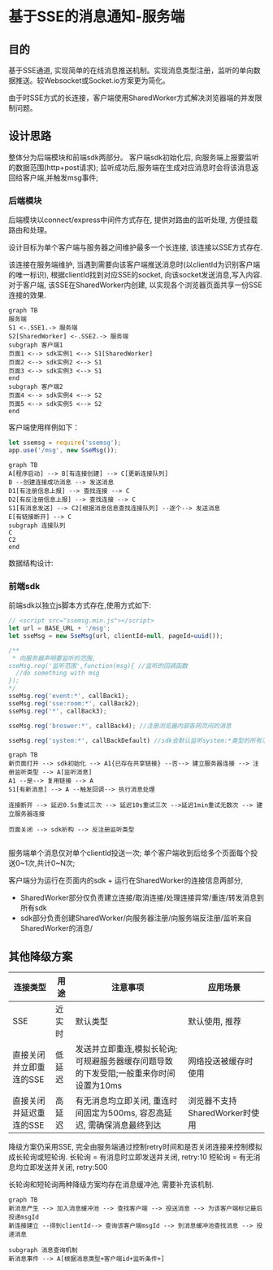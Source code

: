 # 基于SSE的消息通知-服务端

## 目的
基于SSE通道, 实现简单的在线消息推送机制。实现消息类型注册，监听的单向数据推送。较Websocket或Socket.io方案更为简化。

由于时SSE方式的长连接，客户端使用SharedWorker方式解决浏览器端的并发限制问题。

## 设计思路

整体分为后端模块和前端sdk两部分。
客户端sdk初始化后, 向服务端上报要监听的数据范围(http+post请求); 监听成功后,服务端在生成对应消息时会将该消息返回给客户端,并触发msg事件;

### 后端模块
后端模块以connect/express中间件方式存在, 提供对路由的监听处理, 方便挂载路由和处理。

设计目标为单个客户端与服务器之间维护最多一个长连接, 该连接以SSE方式存在.

该连接在服务端维护, 当遇到需要向该客户端推送消息时(以clientId为识别客户端的唯一标识), 根据clientId找到对应SSE的socket, 向该socket发送消息,写入内容. 对于客户端, 该SSE在SharedWorker内创建, 以实现各个浏览器页面共享一份SSE连接的效果.

```mermaid
graph TB
服务端
S1 <-.SSE1.-> 服务端
S2[SharedWorker] <-.SSE2.-> 服务端
subgraph 客户端1
页面1 <--> sdk实例1 <--> S1[SharedWorker]
页面2 <--> sdk实例2 <--> S1
页面3 <--> sdk实例3 <--> S1
end
subgraph 客户端2
页面4 <--> sdk实例4 <--> S2
页面5 <--> sdk实例5 <--> S2
end
```


客户端使用样例如下：
```javascript
let ssemsg = require('ssemsg');
app.use('/msg', new SseMsg());
```

```mermaid
graph TB
A[程序启动] --> B[有连接创建] --> C[更新连接队列]
B --创建连接成功消息 --> 发送消息
D1[有注册信息上报] --> 查找连接 --> C
D2[有反注册信息上报] --> 查找连接 --> C
S1[有消息发送] --> C2[根据消息信息查找连接队列] --逐个--> 发送消息
E[有链接断开] --> C
subgraph 连接队列
C
C2
end

```

数据结构设计:



### 前端sdk
前端sdk以独立js脚本方式存在,使用方式如下:

```javascript
// <script src="ssemsg.min.js"></script>
let url = BASE_URL + '/msg';
let sseMsg = new SseMsg(url, clientId=null, pageId=uuid());

/**
 * 向服务器声明要监听的范围,
sseMsg.reg('监听范围',function(msg){ //监听的回调函数
  //do something with msg
});
*/
sseMsg.reg('event:*', callBack1);
sseMsg.reg('sse:room:*', callBack2);
sseMsg.reg('*', callBack3);

sseMsg.reg('broswer:*', callBack4); //注册浏览器内部各网页间的消息

sseMsg.reg('system:*', callBackDefault) //sdk会默认监听system:*类型的所有消息,无需业务层面处理,此函数在new完毕后自动执行
```


```mermaid
graph TB
新页面打开 --> sdk初始化 --> A1{已存在共享链接} --否--> 建立服务器连接 --> 注册监听类型 --> A[监听消息]
A1 --是--> 复用链接 --> A
S1[有新消息] --> A --触发回调--> 执行消息处理

连接断开 --> 延迟0.5s重试三次 --> 延迟10s重试三次 -->延迟1min重试无数次 --> 建立服务器连接

页面关闭 --> sdk析构 --> 反注册监听类型


```


服务端单个消息仅对单个clientId投送一次;
单个客户端收到后给多个页面每个投送0~1次,共计0~N次;



客户端分为运行在页面内的sdk + 运行在SharedWorker的连接信息两部分, 

* SharedWorker部分仅负责建立连接/取消连接/处理连接异常/重连/转发消息到所有sdk
* sdk部分负责创建SharedWorker/向服务器注册/向服务端反注册/监听来自SharedWorker的消息/



## 其他降级方案

|  连接类型   | 用途  | 注意事项 | 应用场景 |
|  ----  | ----  | ---- | ---- |
| SSE  | 近实时 | 默认类型 | 默认使用, 推荐 |
| 直接关闭并立即重连的SSE  | 低延迟 | 发送并立即重连,模拟长轮询;可规避服务器缓存问题导致的下发受阻;一般重来你时间设置为10ms | 网络投送被缓存时使用|
| 直接关闭并延迟重连的SSE | 高延迟 | 有无消息均立即关闭, 重连时间固定为500ms, 容忍高延迟, 需确保消息最终到达 | 浏览器不支持SharedWorker时使用|

降级方案仍采用SSE, 完全由服务端通过控制retry时间和是否关闭连接来控制模拟成长轮询或短轮询.
长轮询 = 有消息时立即发送并关闭, retry:10
短轮询 = 有无消息均立即发送并关闭, retry:500

长轮询和短轮询两种降级方案均存在消息缓冲池, 需要补充该机制.



```mermaid
graph TB
新消息产生 --> 加入消息缓冲池 --> 查找客户端 --> 投送消息 --> 为该客户端标记最后投递msgId
新连接建立 --得到clientId--> 查询该客户端msgId --> 到消息缓冲池查找消息 --> 投递消息

subgraph 消息查询机制
新消息事件 --> A[根据消息类型+客户端id+监听条件+]



```